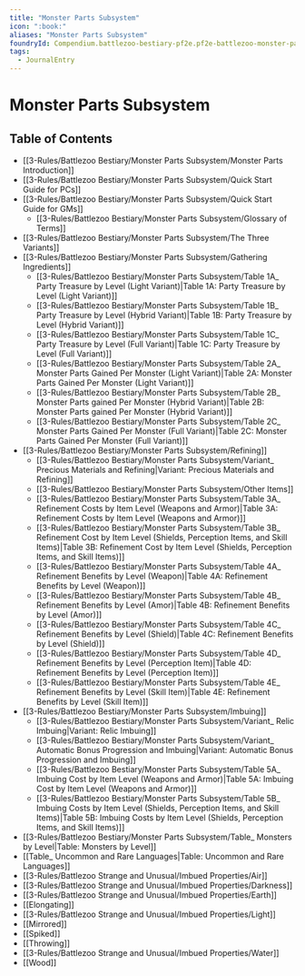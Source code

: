 ```yaml
---
title: "Monster Parts Subsystem"
icon: ":book:"
aliases: "Monster Parts Subsystem"
foundryId: Compendium.battlezoo-bestiary-pf2e.pf2e-battlezoo-monster-parts.JournalEntry.t4kAG04buZGbp5XA
tags:
  - JournalEntry
---
```


# Monster Parts Subsystem

## Table of Contents

- [[3-Rules/Battlezoo Bestiary/Monster Parts Subsystem/Monster Parts Introduction]]
- [[3-Rules/Battlezoo Bestiary/Monster Parts Subsystem/Quick Start Guide for PCs]]
- [[3-Rules/Battlezoo Bestiary/Monster Parts Subsystem/Quick Start Guide for GMs]]
  - [[3-Rules/Battlezoo Bestiary/Monster Parts Subsystem/Glossary of Terms]]
- [[3-Rules/Battlezoo Bestiary/Monster Parts Subsystem/The Three Variants]]
- [[3-Rules/Battlezoo Bestiary/Monster Parts Subsystem/Gathering Ingredients]]
  - [[3-Rules/Battlezoo Bestiary/Monster Parts Subsystem/Table 1A_ Party Treasure by Level (Light Variant)|Table 1A: Party Treasure by Level (Light Variant)]]
  - [[3-Rules/Battlezoo Bestiary/Monster Parts Subsystem/Table 1B_ Party Treasure by Level (Hybrid Variant)|Table 1B: Party Treasure by Level (Hybrid Variant)]]
  - [[3-Rules/Battlezoo Bestiary/Monster Parts Subsystem/Table 1C_ Party Treasure by Level (Full Variant)|Table 1C: Party Treasure by Level (Full Variant)]]
  - [[3-Rules/Battlezoo Bestiary/Monster Parts Subsystem/Table 2A_ Monster Parts Gained Per Monster (Light Variant)|Table 2A: Monster Parts Gained Per Monster (Light Variant)]]
  - [[3-Rules/Battlezoo Bestiary/Monster Parts Subsystem/Table 2B_ Monster Parts gained Per Monster (Hybrid Variant)|Table 2B: Monster Parts gained Per Monster (Hybrid Variant)]]
  - [[3-Rules/Battlezoo Bestiary/Monster Parts Subsystem/Table 2C_ Monster Parts Gained Per Monster (Full Variant)|Table 2C: Monster Parts Gained Per Monster (Full Variant)]]
- [[3-Rules/Battlezoo Bestiary/Monster Parts Subsystem/Refining]]
  - [[3-Rules/Battlezoo Bestiary/Monster Parts Subsystem/Variant_ Precious Materials and Refining|Variant: Precious Materials and Refining]]
  - [[3-Rules/Battlezoo Bestiary/Monster Parts Subsystem/Other Items]]
  - [[3-Rules/Battlezoo Bestiary/Monster Parts Subsystem/Table 3A_ Refinement Costs by Item Level (Weapons and Armor)|Table 3A: Refinement Costs by Item Level (Weapons and Armor)]]
  - [[3-Rules/Battlezoo Bestiary/Monster Parts Subsystem/Table 3B_ Refinement Cost by Item Level (Shields, Perception Items, and Skill Items)|Table 3B: Refinement Cost by Item Level (Shields, Perception Items, and Skill Items)]]
  - [[3-Rules/Battlezoo Bestiary/Monster Parts Subsystem/Table 4A_ Refinement Benefits by Level (Weapon)|Table 4A: Refinement Benefits by Level (Weapon)]]
  - [[3-Rules/Battlezoo Bestiary/Monster Parts Subsystem/Table 4B_ Refinement Benefits by Level (Amor)|Table 4B: Refinement Benefits by Level (Amor)]]
  - [[3-Rules/Battlezoo Bestiary/Monster Parts Subsystem/Table 4C_ Refinement Benefits by Level (Shield)|Table 4C: Refinement Benefits by Level (Shield)]]
  - [[3-Rules/Battlezoo Bestiary/Monster Parts Subsystem/Table 4D_ Refinement Benefits by Level (Perception Item)|Table 4D: Refinement Benefits by Level (Perception Item)]]
  - [[3-Rules/Battlezoo Bestiary/Monster Parts Subsystem/Table 4E_ Refinement Benefits by Level (Skill Item)|Table 4E: Refinement Benefits by Level (Skill Item)]]
- [[3-Rules/Battlezoo Bestiary/Monster Parts Subsystem/Imbuing]]
  - [[3-Rules/Battlezoo Bestiary/Monster Parts Subsystem/Variant_ Relic Imbuing|Variant: Relic Imbuing]]
  - [[3-Rules/Battlezoo Bestiary/Monster Parts Subsystem/Variant_ Automatic Bonus Progression and Imbuing|Variant: Automatic Bonus Progression and Imbuing]]
  - [[3-Rules/Battlezoo Bestiary/Monster Parts Subsystem/Table 5A_ Imbuing Cost by Item Level (Weapons and Armor)|Table 5A: Imbuing Cost by Item Level (Weapons and Armor)]]
  - [[3-Rules/Battlezoo Bestiary/Monster Parts Subsystem/Table 5B_ Imbuing Costs by Item Level (Shields, Perception Items, and Skill Items)|Table 5B: Imbuing Costs by Item Level (Shields, Perception Items, and Skill Items)]]
- [[3-Rules/Battlezoo Bestiary/Monster Parts Subsystem/Table_ Monsters by Level|Table: Monsters by Level]]
- [[Table_ Uncommon and Rare Languages|Table: Uncommon and Rare Languages]]
- [[3-Rules/Battlezoo Strange and Unusual/Imbued Properties/Air]]
- [[3-Rules/Battlezoo Strange and Unusual/Imbued Properties/Darkness]]
- [[3-Rules/Battlezoo Strange and Unusual/Imbued Properties/Earth]]
- [[Elongating]]
- [[3-Rules/Battlezoo Strange and Unusual/Imbued Properties/Light]]
- [[Mirrored]]
- [[Spiked]]
- [[Throwing]]
- [[3-Rules/Battlezoo Strange and Unusual/Imbued Properties/Water]]
- [[Wood]]